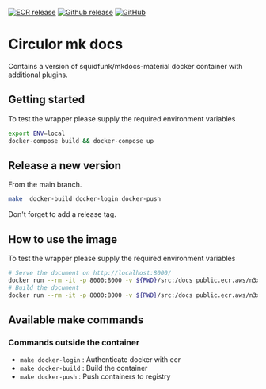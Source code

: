 [![ECR release](https://img.shields.io/badge/ECR-circulor_mkdocs-green)](https://gallery.ecr.aws/circulor/circulor_mkdocs)
[![Github release](https://img.shields.io/github/v/release/circulor/circulor_mkdocs)](https://github.com/circulor/circulor_mkdocs/releases)
[![GitHub](https://img.shields.io/github/license/circulor/circulor_mkdocs)](https://github.com/circulor/circulor_mkdocs?tab=MIT-1-ov-file#readme)

# Circulor mk docs

Contains a version of squidfunk/mkdocs-material docker container with additional plugins.

## Getting started

To test the wrapper please supply the required environment variables

```bash
export ENV=local
docker-compose build && docker-compose up
```

## Release a new version

From the main branch.

```bash
make  docker-build docker-login docker-push
```

Don't forget to add a release tag.


## How to use the image

To test the wrapper please supply the required environment variables

```bash
# Serve the document on http://localhost:8000/
docker run --rm -it -p 8000:8000 -v ${PWD}/src:/docs public.ecr.aws/n3x3n4v5/circulor_mkdocs:latest
# Build the document
docker run --rm -it -p 8000:8000 -v ${PWD}/src:/docs public.ecr.aws/n3x3n4v5/circulor_mkdocs:latest build
```

## Available make commands

### Commands outside the container

- `make docker-login` : Authenticate docker with ecr
- `make docker-build` : Build the container
- `make docker-push`  : Push containers to registry
